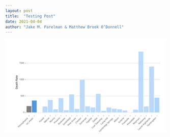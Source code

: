 ```yaml
---
layout: post
title:  "Testing Post"
date: 2021-04-04
author: "Jake M. Parelman & Matthew Brook O’Donnell"
---
```



<img src='/img/figures/draft_1.svg'/>
